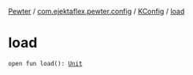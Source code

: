 [Pewter](../../index.md) / [com.ejektaflex.pewter.config](../index.md) / [KConfig](index.md) / [load](./load.md)

# load

`open fun load(): `[`Unit`](https://kotlinlang.org/api/latest/jvm/stdlib/kotlin/-unit/index.html)